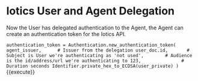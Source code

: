 # Iotics User and Agent Delegation

Now the User has delegated authentication to the Agent, the Agent can create an authentication token for the Iotics API.

`authentication_token = Authentication.new_authentication_token(
      agent_issuer,      # Issuer from the delegation
      user_doc.id,       # Subject is User we're authenticating as
      'not used',        # Audience is the id/address/url we're authenticating to
      123,               # Duration seconds
      Identifier.private_hex_to_ECDSA(user_private)
)`{{execute}}
